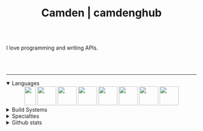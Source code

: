 <h1 align="center">Camden | camdenghub</h1>
<div align="center">
</div>
<br />

<br/>

I love programming and writing APIs. 

<br/>
<br/>

<hr />

<details open>
<summary>Languages</summary>
<div align="center">
<img src="https://logos-download.com/wp-content/uploads/2016/10/Java_logo.png" width="30" height="50"/>
<img src="https://sdtimes.com/wp-content/uploads/2018/03/cpppp.png" width="50" height="50"/>
<img src="https://upload.wikimedia.org/wikipedia/commons/thumb/9/99/Unofficial_JavaScript_logo_2.svg/1200px-Unofficial_JavaScript_logo_2.svg.png" width="50">
<img src="https://www.pngfind.com/pngs/m/146-1466902_php-logo-png-transparent-php-logo-png-png.png" width="50">
<img src="https://e7.pngegg.com/pngimages/520/669/png-clipart-c-logo-c-programming-language-computer-icons-computer-programming-programming-miscellaneous-blue.png" width="50">
<img src="https://miro.medium.com/max/600/1*i2skbfmDsHayHhqPfwt6pA.png" width="50">
<img src="https://upload.wikimedia.org/wikipedia/commons/thumb/c/c3/Python-logo-notext.svg/1200px-Python-logo-notext.svg.png" width="50">
<img src="https://upload.wikimedia.org/wikipedia/commons/thumb/c/cf/Lua-Logo.svg/1200px-Lua-Logo.svg.png" width="50">
</div>
</details>

<details closed>
<summary>Build Systems</summary>
<div align="center">
<img src="https://cdn.freebiesupply.com/logos/large/2x/gradle-1-logo-png-transparent.png" width="100">
<img src="https://maven.apache.org/images/maven-logo-black-on-white.png" width="100">
<img src="https://www.pinclipart.com/picdir/middle/116-1161113_docker-logo-png-clipart.png" width="50">
</div>
</details>

<details closed>
<summary>Specialties</summary>
<div align="center">
	Kernel, Multi Threading, Game Reversal, Memory Hacking, DirectX and OpenGL
</div>
</details>

<details closed>
<summary>Github stats</summary>
<div align="center">
 <img align="center" src="https://github-readme-stats.vercel.app/api/top-langs/?username=camdenghub&layout=compact&show_icons=true&title_color=fff&icon_color=79ff97&text_color=9f9f9f&bg_color=232323" />
 
<img src="https://github-readme-stats.vercel.app/api?username=camdenghub&show_icons=true&theme=gotham&hide_title=true"/>
</div>
</details>

<br>
<br>
